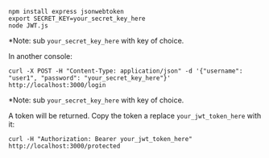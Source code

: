 ```console
npm install express jsonwebtoken
export SECRET_KEY=your_secret_key_here
node JWT.js
```
*Note: sub `your_secret_key_here` with key of choice.

In another console:
```console
curl -X POST -H "Content-Type: application/json" -d '{"username": "user1", "password": "your_secret_key_here"}' http://localhost:3000/login
```
*Note: sub `your_secret_key_here` with key of choice.

A token will be returned. Copy the token a replace `your_jwt_token_here` with it:

```console
curl -H "Authorization: Bearer your_jwt_token_here" http://localhost:3000/protected
```